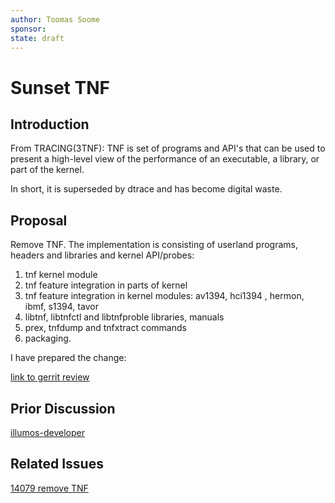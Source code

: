 ```yaml
---
author: Toomas Soome
sponsor:
state: draft
---
```


# Sunset TNF

## Introduction

From TRACING(3TNF):
TNF is set of programs and API's that can be used to present a high-level view of the performance of an executable, a library, or part of the kernel.

In short, it is superseded by dtrace and has become digital waste.

## Proposal

Remove TNF. The implementation is consisting of userland programs, headers and libraries and kernel API/probes:

1. tnf kernel module
2. tnf feature integration in parts of kernel
3. tnf feature integration in kernel modules: av1394, hci1394 , hermon, ibmf, s1394, tavor
4. libtnf, libtnfctl and libtnfproble libraries, manuals
5. prex, tnfdump and tnfxtract commands
6. packaging.

I have prepared the change:

[link to gerrit review](https://code.illumos.org/c/illumos-gate/+/1707)

## Prior Discussion

[illumos-developer](https://illumos.topicbox.com/groups/developer/T35ec4a1cf45f3206-Me7b3ac7e1ca6b0c8ac78b971/tnf)

## Related Issues

[14079 remove TNF](https://www.illumos.org/issues/14079)
